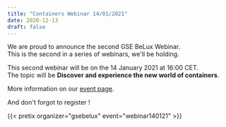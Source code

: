 ```yaml
---
title: "Containers Webinar 14/01/2021"
date: 2020-12-13
draft: false
---
```


We are proud to announce the second GSE BeLux Webinar.  
This is the second in a series of webinars, we'll be holding.  

This second webinar will be on the 14 January 2021 at 16:00 CET.  
The topic will be __Discover and experience the new world of containers__.  

More information on our [event page](/events/webinar140121/).  

And don't forgot to register !  

{{< pretix organizer="gsebelux" event="webinar140121" >}}
